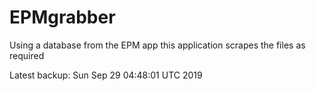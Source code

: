 # EPMgrabber
Using a database from the EPM app this application scrapes the files as required


Latest backup: Sun Sep 29 04:48:01 UTC 2019

